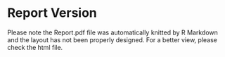 # Report Version

Please note the Report.pdf file was automatically knitted by R Markdown and the layout has not been properly designed. For a better view, please check the html file.
